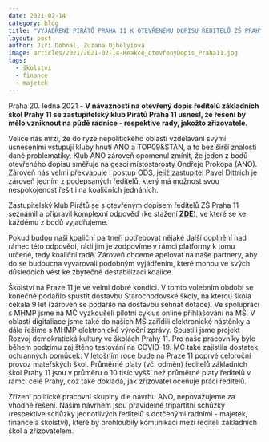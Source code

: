```yaml
---
date: 2021-02-14
category: blog
title: "VYJÁDŘENÍ PIRÁTŮ PRAHA 11 K OTEVŘENÉMU DOPISU ŘEDITELŮ ZŠ PRAHY 11"
layout: post
author: Jiří Dohnal, Zuzana Ujhelyiová
image: articles/2021/2021-02-14-Reakce_otevřenyDopis_Praha11.jpg
tags: 
  - školství
  - finance
  - majetek
---
```



Praha 20. ledna 2021 - **V návaznosti na otevřený dopis ředitelů základních škol Prahy 11 se zastupitelský klub Pirátů Praha 11 usnesl, že řešení by mělo vzniknout na půdě radnice - respektive rady, jakožto zřizovatele.**

Velice nás mrzí, že do ryze nepolitického oblasti vzdělávání svými usneseními vstupují kluby hnutí ANO a TOP09&STAN, a to bez širší znalosti dané problematiky. Klub ANO zároveň opomenul zmínit, že jeden z bodů otevřeného dopisu směřuje na gesci místostarosty Ondřeje Prokopa (ANO). Zároveň nás velmi překvapuje i postup ODS, jejíž zastupitel Pavel Dittrich je zároveň jedním z podepsaných ředitelů, který má možnost svou nespokojenost řešit i na koaličních jednáních.

Zastupitelský klub Pirátů se s otevřeným dopisem ředitelů ZŠ Praha 11 seznámil a připravil komplexní odpověď (ke stažení **[ZDE](/assets/pdf/2021-02-14-Reakce_otevřenyDopis_Praha11.pdf)**), ve které se ke každému z bodů vyjadřujeme. 

Pokud budou naši koaliční partneři potřebovat nějaké další doplnění nad rámec této odpovědi, rádi jim je zodpovíme v rámci platformy k tomu určené, tedy koaliční radě. Zároveň chceme apelovat na naše partnery, aby do se budoucna vyvarovali podobným vyjádřením, které mohou ve svých důsledcích vést ke zbytečné destabilizaci koalice.

Školství na Praze 11 je ve velmi dobré kondici. V tomto volebním období se konečně podařilo spustit dostavbu Starochodovské školy, na kterou škola čekala 9 let (zároveň se podařilo na dostavbu sehnat dotace). Ve spolupráci s MHMP jsme na MČ vyzkoušeli pilotní cyklus online přihlašování na MŠ. V oblasti digitaliace jsme také do našich MŠ zařídili elektronické nástěnky a dále řešíme s MHMP elektronické výroční zprávy.  Spustili jsme projekt Rozvoj demokratická kultury ve školách Prahy 11. Pro naše pracovníky bylo během podzimu zajištěno testování na COVID-19. MČ také zajistila dostatek ochranných pomůcek. V letošním roce bude na Praze 11 poprvé celoroční provoz mateřských škol. Průměrné platy (vč. odměn) ředitelů základních škol Prahy 11 jsou v průměru o 10 tisíc vyšší než průměrné platy ředitelů v rámci celé Prahy, což také dokládá, jak zřizovatel oceňuje práci ředitelů.

Zřízení politické pracovní skupiny dle návrhu ANO, nepovažujeme za vhodné řešení. Naším návrhem  jsou  pravidelné tripartitní schůzky (respektive  schůzky jednotlivých ředitelů s dotčenými radními - majetek, finance a školství), které by prohloubily komunikaci mezi řediteli základních škol a zřizovatelem.
